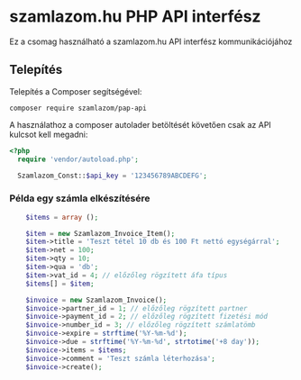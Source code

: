 # szamlazom.hu PHP API interfész

Ez a csomag használható a szamlazom.hu API interfész kommunikációjához 

## Telepítés

Telepítés a Composer segítségével:

```
composer require szamlazom/pap-api
```

A használathoz a composer autolader betöltését követően csak az API kulcsot kell megadni:

```php
<?php
  require 'vendor/autoload.php';

  Szamlazom_Const::$api_key = '123456789ABCDEFG';
```

### Példa egy számla elkészítésére

```php
    $items = array ();

    $item = new Szamlazom_Invoice_Item();
    $item->title = 'Teszt tétel 10 db és 100 Ft nettó egységárral';
    $item->net = 100;
    $item->qty = 10;
    $item->qua = 'db';
    $item->vat_id = 4; // előzőleg rögzített áfa típus
    $items[] = $item;

    $invoice = new Szamlazom_Invoice();
    $invoice->partner_id = 1; // előzőleg rögzített partner
    $invoice->payment_id = 2; // előzőleg rögzített fizetési mód
    $invoice->number_id = 3; // előzőleg rögzített számlatömb 
    $invoice->expire = strftime('%Y-%m-%d');
    $invoice->due = strftime('%Y-%m-%d', strtotime('+8 day'));
    $invoice->items = $items;
    $invoice->comment = 'Teszt számla léterhozása';
    $invoice->create();
```
